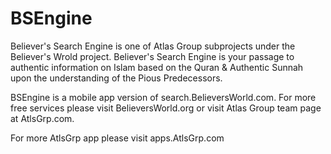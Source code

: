 BSEngine
========

Believer's Search Engine is one of Atlas Group subprojects under the Believer's Wrold project. Believer's Search Engine is  your passage to authentic information on Islam based on the Quran &amp; Authentic Sunnah upon the understanding of the Pious Predecessors. 

BSEngine is a mobile app version of search.BelieversWorld.com. For more free services please visit BelieversWorld.org or visit Atlas Group team page at AtlsGrp.com. 

For more AtlsGrp app please visit apps.AtlsGrp.com
